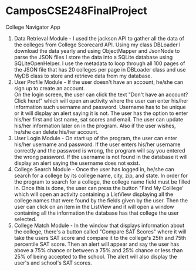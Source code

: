# CamposCSE248FinalProject
College Navigator App

1.	Data Retrieval Module - I used the jackson API to gather all the data of the colleges from College Scorecard API.  Using my class DBLoader I download the data yearly and using ObjectMapper and JsonNode to parse the JSON files I store the data into a SQLite database using SQLiteOpenHelper.  I use the metadata to loop through all 100 pages of the JSON file that has 20 colleges per page in DBLoader class and use MyDB class to store and retrieve data from my database.  
2.	User Profile Module - If the user doesn't have an account, he/she can sign up to create an account.  
On the login screen, the user can click the text "Don't have an account? Click here!" which will open an activity
where the user can enter his/her information such username and password.  Username has to be unique or it will display an alert
saying it is not.  The user has the option to enter his/her first and last name, sat scores and email.  The user can update
his/her information later on in the program.  Also if the user wishes, he/she can delete his/her account.
3.	User Login Module - On start up of the program, the user can enter his/her username and password.  If the user enters his/her
username correctly and the password is wrong, the program will say you entered the wrong password.  If the username is not found in the
database it will display an alert saying the username does not exist.  
4.	College Search Module - Once the user has logged in, he/she can search for a college by its college name, city, zip, and state.   In order for the program to 
search for a college, the college name field must be filled in.  Once this is done, the user can press 
the button "Find My Colllege' which will open an activity containing a ListView displaying all the college names that were found by the fields 
given by the user.  Then the user can click on an item in the ListView and it will open a window containing all the information the database has that college the user selected.  
5.	College Match Module - In the window that displays information about the college, there's a button called "Compare SAT Scores" where it will take the users SAT score and compare it
to the college's 25th and 75th percentile SAT score.  Then an alert will appear and say the user has above a 75% chance or between a 75% and 25% chance or less than 25% of being 
accepted to the school.  The alert will also display the user's and school's SAT scores.  